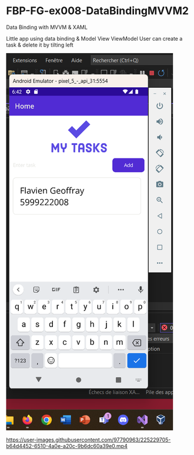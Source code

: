 # FBP-FG-ex008-DataBindingMVVM2
Data Binding with MVVM &amp; XAML

Little app using data binding & Model View ViewModel
User can create a task & delete it by tilting left

![Alt text](001.png)

https://user-images.githubusercontent.com/97790963/225229705-b64d4452-6510-4a0e-a20c-9b6dc60a39e0.mp4

